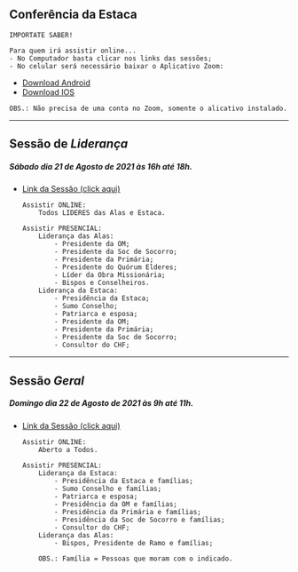 <!-- # Estaca Fortaleza Brasil Leste -->
<!-- Links de Transmissões: -->

<!-- - [Ala Cidade dos Funcionários](https://mickhill-qa.github.io/estaca-fortaleza-brasil-leste/ala-cidade-dos-funcionarios/) -->



## Conferência da Estaca

```
IMPORTATE SABER!

Para quem irá assistir online...
- No Computador basta clicar nos links das sessões;
- No celular será necessário baixar o Aplicativo Zoom:
```
- [Download Android](https://play.google.com/store/apps/details?id=us.zoom.videomeetings)
- [Download IOS](https://itunes.apple.com/us/app/id546505307)

```
OBS.: Não precisa de uma conta no Zoom, somente o alicativo instalado.
```
    
---
## Sessão de ***Liderança***
##### Sábado dia 21 de Agosto de 2021 às 16h até 18h.
- [Link da Sessão (click aqui)](https://mickhill-qa.github.io/estaca-fortaleza-brasil-leste/conferencia-de-agosto-de-2021-sessao-de-lideranca-de-sabado)
    ```
    Assistir ONLINE: 
        Todos LIDERES das Alas e Estaca.
    ```

    ```
    Assistir PRESENCIAL:
        Liderança das Alas:
            - Presidente da OM;
            - Presidente da Soc de Socorro;
            - Presidente da Primária;
            - Presidente do Quórum Elderes;
            - Líder da Obra Missionária;
            - Bispos e Conselheiros.
        Liderança da Estaca:
            - Presidência da Estaca;
            - Sumo Conselho;
            - Patriarca e esposa;
            - Presidente da OM;
            - Presidente da Primária;
            - Presidente da Soc de Socorro;
            - Consultor do CHF;
    ```

---
## Sessão ***Geral***
##### Domingo dia 22 de Agosto de 2021 às 9h até 11h.
- [Link da Sessão (click aqui)](https://mickhill-qa.github.io/estaca-fortaleza-brasil-leste/conferencia-de-agosto-de-2021-sessao-geral-de-domingo)
    ```
    Assistir ONLINE: 
        Aberto a Todos.
    ```

    ```
    Assistir PRESENCIAL:
        Liderança da Estaca:
            - Presidência da Estaca e famílias;
            - Sumo Conselho e famílias;
            - Patriarca e esposa;
            - Presidência da OM e famílias;
            - Presidência da Primária e famílias;
            - Presidência da Soc de Socorro e famílias;
            - Consultor do CHF;
        Liderança das Alas:
            - Bispos, Presidente de Ramo e famílias;

        OBS.: Família = Pessoas que moram com o indicado.
    ```
